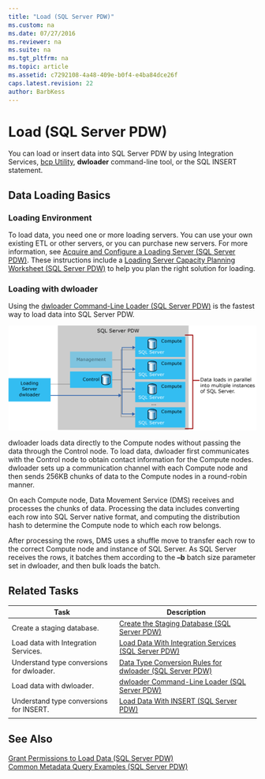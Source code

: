 ```yaml
---
title: "Load (SQL Server PDW)"
ms.custom: na
ms.date: 07/27/2016
ms.reviewer: na
ms.suite: na
ms.tgt_pltfrm: na
ms.topic: article
ms.assetid: c7292108-4a48-409e-b0f4-e4ba84dce26f
caps.latest.revision: 22
author: BarbKess
---
```

# Load (SQL Server PDW)
You can load or insert data into SQL Server PDW by using Integration Services, [bcp Utility](https://msdn.microsoft.com/library/ms162802.aspx), **dwloader** command-line tool, or the SQL INSERT statement.  
  
## Data Loading Basics  
  
### Loading Environment  
To load data, you need one or more loading servers. You can use your own existing ETL or other servers, or you can purchase new servers. For more information, see [Acquire and Configure a Loading Server &#40;SQL Server PDW&#41;](../../mpp/sqlpdw/acquire-and-configure-a-loading-server-sql-server-pdw.md). These instructions include a [Loading Server Capacity Planning Worksheet &#40;SQL Server PDW&#41;](../../mpp/sqlpdw/loading-server-capacity-planning-worksheet-sql-server-pdw.md) to help you plan the right solution for loading.  
  
### Loading with dwloader  
Using the [dwloader Command-Line Loader &#40;SQL Server PDW&#41;](../../mpp/sqlpdw/dwloader-command-line-loader-sql-server-pdw.md) is the fastest way to load data into SQL Server PDW.  
  
![Loading process](../../mpp/sqlpdw/media/SQL_Server_PDW_V2_LoadingProcess.png "SQL_Server_PDW_V2_LoadingProcess")  
  
dwloader loads data directly to the Compute nodes without passing the data through the Control node. To load data, dwloader first communicates with the Control node to obtain contact information for the Compute nodes. dwloader sets up a communication channel with each Compute node and then sends 256KB chunks of data to the Compute nodes in a round-robin manner.  
  
On each Compute node, Data Movement Service (DMS) receives and processes the chunks of data. Processing the data includes converting each row into SQL Server native format, and computing the distribution hash to determine the Compute node to which each row belongs.  
  
After processing the rows, DMS uses a shuffle move to transfer each row to the correct Compute node and instance of SQL Server. As SQL Server receives the rows, it batches them according to the **–b** batch size parameter set in dwloader, and then bulk loads the batch.  
  
## Related Tasks  
  
|Task|Description|  
|--------|---------------|  
|Create a staging database.|[Create the Staging Database &#40;SQL Server PDW&#41;](../../mpp/sqlpdw/create-the-staging-database-sql-server-pdw.md)|  
|Load data with Integration Services.|[Load Data With Integration Services &#40;SQL Server PDW&#41;](../../mpp/sqlpdw/load-data-with-integration-services-sql-server-pdw.md)|  
|Understand type conversions for dwloader.|[Data Type Conversion Rules for dwloader &#40;SQL Server PDW&#41;](../../mpp/sqlpdw/data-type-conversion-rules-for-dwloader-sql-server-pdw.md)|  
|Load data with dwloader.|[dwloader Command-Line Loader &#40;SQL Server PDW&#41;](../../mpp/sqlpdw/dwloader-command-line-loader-sql-server-pdw.md)|  
|Understand type conversions for INSERT.|[Load Data With INSERT &#40;SQL Server PDW&#41;](../../mpp/sqlpdw/load-data-with-insert-sql-server-pdw.md)|  
|||  
  
## See Also  
[Grant Permissions to Load Data &#40;SQL Server PDW&#41;](../../mpp/sqlpdw/grant-permissions-to-load-data-sql-server-pdw.md)  
[Common Metadata Query Examples &#40;SQL Server PDW&#41;](../../mpp/sqlpdw/common-metadata-query-examples-sql-server-pdw.md)  
  
